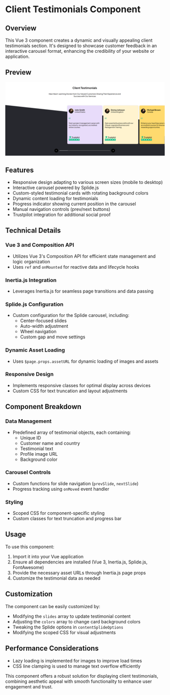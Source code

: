 # Client Testimonials Component

## Overview

This Vue 3 component creates a dynamic and visually appealing client testimonials section. It's designed to showcase customer feedback in an interactive carousel format, enhancing the credibility of your website or application.

## Preview

![Overflow Slider Preview](https://github.com/AroshaRavishan/Overflow-Slider-with-progressBar-Vue/blob/main/Overflow%20Slider%20Preview.png)

## Features

- Responsive design adapting to various screen sizes (mobile to desktop)
- Interactive carousel powered by Splide.js
- Custom-styled testimonial cards with rotating background colors
- Dynamic content loading for testimonials
- Progress indicator showing current position in the carousel
- Manual navigation controls (prev/next buttons)
- Trustpilot integration for additional social proof

## Technical Details

### Vue 3 and Composition API
- Utilizes Vue 3's Composition API for efficient state management and logic organization
- Uses `ref` and `onMounted` for reactive data and lifecycle hooks

### Inertia.js Integration
- Leverages Inertia.js for seamless page transitions and data passing

### Splide.js Configuration
- Custom configuration for the Splide carousel, including:
  - Center-focused slides
  - Auto-width adjustment
  - Wheel navigation
  - Custom gap and move settings

### Dynamic Asset Loading
- Uses `$page.props.assetURL` for dynamic loading of images and assets

### Responsive Design
- Implements responsive classes for optimal display across devices
- Custom CSS for text truncation and layout adjustments

## Component Breakdown

### Data Management
- Predefined array of testimonial objects, each containing:
  - Unique ID
  - Customer name and country
  - Testimonial text
  - Profile image URL
  - Background color

### Carousel Controls
- Custom functions for slide navigation (`prevSlide`, `nextSlide`)
- Progress tracking using `onMoved` event handler

### Styling
- Scoped CSS for component-specific styling
- Custom classes for text truncation and progress bar

## Usage

To use this component:

1. Import it into your Vue application
2. Ensure all dependencies are installed (Vue 3, Inertia.js, Splide.js, FontAwesome)
3. Provide the necessary asset URLs through Inertia.js page props
4. Customize the testimonial data as needed

## Customization

The component can be easily customized by:
- Modifying the `slides` array to update testimonial content
- Adjusting the `colors` array to change card background colors
- Tweaking the Splide options in `contentSplideOptions`
- Modifying the scoped CSS for visual adjustments

## Performance Considerations

- Lazy loading is implemented for images to improve load times
- CSS line clamping is used to manage text overflow efficiently

This component offers a robust solution for displaying client testimonials, combining aesthetic appeal with smooth functionality to enhance user engagement and trust.
